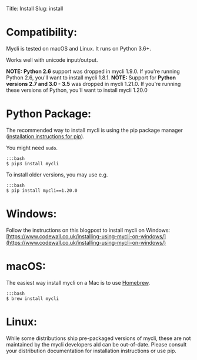 Title: Install
Slug: install

# Compatibility:

Mycli is tested on macOS and Linux. It runs on Python 3.6+.

Works well with unicode input/output.

**NOTE:** **Python 2.6** support was dropped in mycli 1.9.0. If you're running
Python 2.6, you'll want to install mycli 1.8.1.
**NOTE:** Support for **Python versions 2.7 and 3.0 - 3.5** was dropped in mycli 1.21.0. If you're running
these versions of Python, you'll want to install mycli 1.20.0



# Python Package:

The recommended way to install mycli is using the pip package manager ([installation instructions for pip](https://pip.pypa.io/en/stable/installing/)).

You might need ``sudo``.

    :::bash
    $ pip3 install mycli

To install older versions, you may use e.g.

    :::bash
    $ pip install mycli==1.20.0


# Windows:

Follow the instructions on this blogpost to install mycli on Windows: [https://www.codewall.co.uk/installing-using-mycli-on-windows/](https://www.codewall.co.uk/installing-using-mycli-on-windows/)


# macOS:

The easiest way install mycli on a Mac is to use [Homebrew].

    :::bash
    $ brew install mycli

# Linux:

While some distributions ship pre-packaged versions of mycli, these are not maintained by the mycli developers ald can be out-of-date. Please consult your distribution documentation for installation instructions or use pip.


[homebrew]: http://brew.sh/
[https://packages.debian.org/search?keywords=mycli]: https://packages.debian.org/search?keywords=mycli

